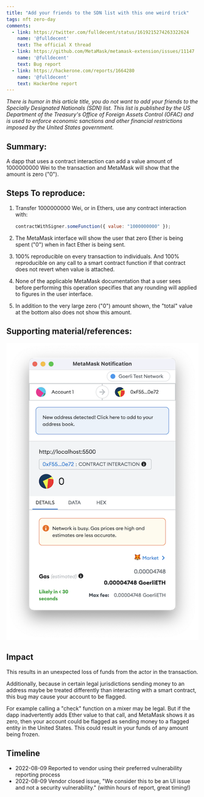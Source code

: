 ```yaml
---
title: "Add your friends to the SDN list with this one weird trick"
tags: nft zero-day
comments:
  - link: https://twitter.com/fulldecent/status/1619215274263322624
    name: '@fulldecent'
    text: The official X thread
  - link: https://github.com/MetaMask/metamask-extension/issues/11147
    name: '@fulldecent'
    text: Bug report
  - link: https://hackerone.com/reports/1664280
    name: '@fulldecent'
    text: HackerOne report
---
```


*There is humor in this article title, you do not want to add your friends to the Specially Designated Nationals (SDN) list. This list is published by the US Department of the Treasury's Office of Foreign Assets Control (OFAC) and is used to enforce economic sanctions and other financial restrictions imposed by the United States government.*

## Summary:

A dapp that uses a contract interaction can add a value amount of 1000000000 Wei to the transaction and MetaMask will show that the amount is zero ("0").

## Steps To reproduce:

1. Transfer 1000000000 Wei, or in Ethers, use any contract interaction with:
   ```javascript
   contractWithSigner.someFunction({ value: "1000000000" });
   ```

2. The MetaMask interface will show the user that zero Ether is being spent ("0") when in fact Ether is being sent.

3. 100% reproducible on every transaction to individuals. And 100% reproducible on any call to a smart contract function if that contract does not revert when value is attached.

4. None of the applicable MetaMask documentation that a user sees before performing this operation specifies that any rounding will applied to figures in the user interface.

1. In addition to the very large zero ("0") amount shown, the "total" value at the bottom also does not show this amount.

## Supporting material/references:

![Transaction confirmation box](/assets/images/2023-01-28-Add%20your%20friends%20to%20the%20SDN%20list%20with%20this%20one%20weird%20trick.png)

## Impact

This results in an unexpected loss of funds from the actor in the transaction.

Additionally, because in certain legal jurisdictions sending money to an address maybe be treated differently than interacting with a smart contract, this bug may cause your account to be flagged.

For example calling a "check" function on a mixer may be legal. But if the dapp inadvertently adds Ether value to that call, and MetaMask shows it as zero, then your account could be flagged as sending money to a flagged entity in the United States. This could result in your funds of any amount being frozen.

## Timeline

* 2022-08-09 Reported to vendor using their preferred vulnerability reporting process
* 2022-08-09 Vendor closed issue, "We consider this to be an UI issue and not a security vulnerability." (within hours of report, great timing!)
